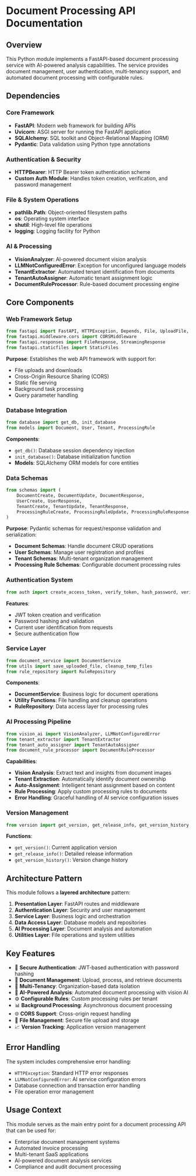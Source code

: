 <!--
This documentation was auto-generated by Claude on 2025-05-31T15-57-31.
Source file: ./src/backend/main.py
-->

# Document Processing API Documentation

## Overview

This Python module implements a FastAPI-based document processing service with AI-powered analysis capabilities. The service provides document management, user authentication, multi-tenancy support, and automated document processing with configurable rules.

## Dependencies

### Core Framework
- **FastAPI**: Modern web framework for building APIs
- **Uvicorn**: ASGI server for running the FastAPI application
- **SQLAlchemy**: SQL toolkit and Object-Relational Mapping (ORM)
- **Pydantic**: Data validation using Python type annotations

### Authentication & Security
- **HTTPBearer**: HTTP Bearer token authentication scheme
- **Custom Auth Module**: Handles token creation, verification, and password management

### File & System Operations
- **pathlib.Path**: Object-oriented filesystem paths
- **os**: Operating system interface
- **shutil**: High-level file operations
- **logging**: Logging facility for Python

### AI & Processing
- **VisionAnalyzer**: AI-powered document vision analysis
- **LLMNotConfiguredError**: Exception for unconfigured language models
- **TenantExtractor**: Automated tenant identification from documents
- **TenantAutoAssigner**: Automatic tenant assignment logic
- **DocumentRuleProcessor**: Rule-based document processing engine

## Core Components

### Web Framework Setup
```python
from fastapi import FastAPI, HTTPException, Depends, File, UploadFile, Form, BackgroundTasks, Query
from fastapi.middleware.cors import CORSMiddleware
from fastapi.responses import FileResponse, StreamingResponse
from fastapi.staticfiles import StaticFiles
```

**Purpose**: Establishes the web API framework with support for:
- File uploads and downloads
- Cross-Origin Resource Sharing (CORS)
- Static file serving
- Background task processing
- Query parameter handling

### Database Integration
```python
from database import get_db, init_database
from models import Document, User, Tenant, ProcessingRule
```

**Components**:
- `get_db()`: Database session dependency injection
- `init_database()`: Database initialization function
- **Models**: SQLAlchemy ORM models for core entities

### Data Schemas
```python
from schemas import (
    DocumentCreate, DocumentUpdate, DocumentResponse,
    UserCreate, UserResponse,
    TenantCreate, TenantUpdate, TenantResponse,
    ProcessingRuleCreate, ProcessingRuleUpdate, ProcessingRuleResponse
)
```

**Purpose**: Pydantic schemas for request/response validation and serialization:
- **Document Schemas**: Handle document CRUD operations
- **User Schemas**: Manage user registration and profiles
- **Tenant Schemas**: Multi-tenant organization management
- **Processing Rule Schemas**: Configurable document processing rules

### Authentication System
```python
from auth import create_access_token, verify_token, hash_password, verify_password, get_current_user
```

**Features**:
- JWT token creation and verification
- Password hashing and validation
- Current user identification from requests
- Secure authentication flow

### Service Layer
```python
from document_service import DocumentService
from utils import save_uploaded_file, cleanup_temp_files
from rule_repository import RuleRepository
```

**Components**:
- **DocumentService**: Business logic for document operations
- **Utility Functions**: File handling and cleanup operations
- **RuleRepository**: Data access layer for processing rules

### AI Processing Pipeline
```python
from vision_ai import VisionAnalyzer, LLMNotConfiguredError
from tenant_extractor import TenantExtractor
from tenant_auto_assigner import TenantAutoAssigner
from document_rule_processor import DocumentRuleProcessor
```

**Capabilities**:
- **Vision Analysis**: Extract text and insights from document images
- **Tenant Extraction**: Automatically identify document ownership
- **Auto-Assignment**: Intelligent tenant assignment based on content
- **Rule Processing**: Apply custom processing rules to documents
- **Error Handling**: Graceful handling of AI service configuration issues

### Version Management
```python
from version import get_version, get_release_info, get_version_history
```

**Functions**:
- `get_version()`: Current application version
- `get_release_info()`: Detailed release information
- `get_version_history()`: Version change history

## Architecture Pattern

This module follows a **layered architecture** pattern:

1. **Presentation Layer**: FastAPI routes and middleware
2. **Authentication Layer**: Security and user management
3. **Service Layer**: Business logic and orchestration
4. **Data Access Layer**: Database models and repositories
5. **AI Processing Layer**: Document analysis and automation
6. **Utilities Layer**: File operations and system utilities

## Key Features

- 🔐 **Secure Authentication**: JWT-based authentication with password hashing
- 📄 **Document Management**: Upload, process, and retrieve documents
- 🏢 **Multi-Tenancy**: Organization-based data isolation
- 🤖 **AI-Powered Analysis**: Automated document processing with vision AI
- ⚙️ **Configurable Rules**: Custom processing rules per tenant
- 📊 **Background Processing**: Asynchronous document processing
- 🌐 **CORS Support**: Cross-origin request handling
- 📁 **File Management**: Secure file upload and storage
- 📈 **Version Tracking**: Application version management

## Error Handling

The system includes comprehensive error handling:
- `HTTPException`: Standard HTTP error responses
- `LLMNotConfiguredError`: AI service configuration errors
- Database connection and transaction error handling
- File operation error management

## Usage Context

This module serves as the main entry point for a document processing API that can be used for:
- Enterprise document management systems
- Automated invoice processing
- Multi-tenant SaaS applications
- AI-powered document analysis services
- Compliance and audit document processing